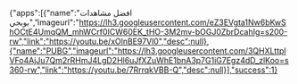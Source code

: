 {"apps":[{"name":"افضل مشاهدات بوبجي","imageurl":"https://lh3.googleusercontent.com/eZ3EVgta1Nw6bKwShOCtE4UmqQM_mhWCrf0ICW60EK_tHO-3M2mv-bOGJ0ZbrDcahIg=s200-rw","link":"https://youtu.be/xOlnBE97Vl0","desc":null},{"name":"PUBG","imageurl":"https://lh3.googleusercontent.com/3QHXLttplVFo4AjJu7Qm2rRHmJ4LgD2Hl6uJfXZuWhE1bnA3p7G1iG7Egz4dD_zlKoo=s360-rw","link":"https://youtu.be/7RrrqkVBB-Q","desc":null}],"success":1}
